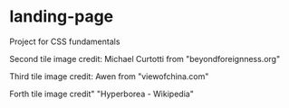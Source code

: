# landing-page
Project for CSS fundamentals

Second tile image credit:
    Michael Curtotti from "beyondforeignness.org"

Third tile image credit:
    Awen from "viewofchina.com"

Forth tile image credit"
    "Hyperborea - Wikipedia"